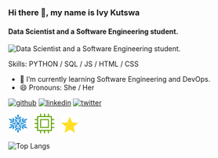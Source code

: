 ### Hi there 👋, my name is Ivy Kutswa
#### Data Scientist and a Software Engineering student.
![Data Scientist and a Software Engineering student.](https://pbs.twimg.com/profile_banners/1539904262699900928/1692280251/1500x500)



Skills: PYTHON / SQL / JS / HTML / CSS

- 🌱 I’m currently learning Software Engineering and DevOps. 
- 😄 Pronouns: She / Her 


[<img src='https://cdn.jsdelivr.net/npm/simple-icons@3.0.1/icons/github.svg' alt='github' height='40'>](https://github.com/https://github.com/Icraku)  [<img src='https://cdn.jsdelivr.net/npm/simple-icons@3.0.1/icons/linkedin.svg' alt='linkedin' height='40'>](https://www.linkedin.com/in/https://www.linkedin.com/in/ivy-kutswa/?lipi=urn%3Ali%3Apage%3Ad_flagship3_feed%3BXsrFzdVgR06cq0VZmVS9WQ%3D%3D/)  [<img src='https://cdn.jsdelivr.net/npm/simple-icons@3.0.1/icons/twitter.svg' alt='twitter' height='40'>](https://twitter.com/@IvyKutswa)  

<a href='https://archiveprogram.github.com/'><img src='https://raw.githubusercontent.com/acervenky/animated-github-badges/master/assets/acbadge.gif' width='40' height='40'></a> <a href='https://docs.github.com/en/developers'><img src='https://raw.githubusercontent.com/acervenky/animated-github-badges/master/assets/devbadge.gif' width='40' height='40'></a> <a href='https://stars.github.com/'><img src='https://raw.githubusercontent.com/acervenky/animated-github-badges/master/assets/starbadge.gif' width='35' height='35'></a> 



![Top Langs](https://github-readme-stats.vercel.app/api/top-langs/?username=Icraku&hide_progress=true)
<!-- ![Ivy's GitHub stats](https://github-readme-stats.vercel.app/api?username=Icraku&theme=radical) -->

